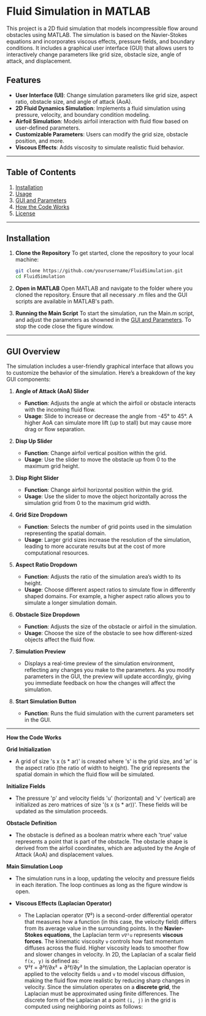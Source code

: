 # Fluid Simulation in MATLAB

This project is a 2D fluid simulation that models incompressible flow around obstacles using MATLAB. The simulation is based on the Navier-Stokes equations and incorporates viscous effects, pressure fields, and boundary conditions. It includes a graphical user interface (GUI) that allows users to interactively change parameters like grid size, obstacle size, angle of attack, and displacement.

## Features
- **User Interface (UI)**: Change simulation parameters like grid size, aspect ratio, obstacle size, and angle of attack (AoA).
- **2D Fluid Dynamics Simulation**: Implements a fluid simulation using pressure, velocity, and boundary condition modeling.
- **Airfoil Simulation**: Models airfoil interaction with fluid flow based on user-defined parameters.
- **Customizable Parameters**: Users can modify the grid size, obstacle position, and more.
- **Viscous Effects**: Adds viscosity to simulate realistic fluid behavior.

---

## Table of Contents
1. [Installation](#installation)
2. [Usage](#usage)
4. [GUI and Parameters](#gui-and-parameters)
6. [How the Code Works](#how-the-code-works)
7. [License](#license)

---

## Installation

1. **Clone the Repository**
   To get started, clone the repository to your local machine:
   ```bash
   git clone https://github.com/yourusername/FluidSimulation.git
   cd FluidSimulation

2. **Open in MATLAB**
   Open MATLAB and navigate to the folder where you cloned the repository.
   Ensure that all necessary .m files and the GUI scripts are available in MATLAB's path.

3. **Running the Main Script**
   To start the simulation, run the Main.m script, and adjust the parameters as showned in the [GUI and Parameters](#gui-and-parameters). To stop the code close the figure window.

---

   ## GUI Overview

The simulation includes a user-friendly graphical interface that allows you to customize the behavior of the simulation. Here’s a breakdown of the key GUI components:

1. **Angle of Attack (AoA) Slider**
   - **Function**: Adjusts the angle at which the airfoil or obstacle interacts with the incoming fluid flow.
   - **Usage**: Slide to increase or decrease the angle from -45° to 45°. A higher AoA can simulate more lift (up to stall) but may cause more drag or flow separation.

2. **Disp Up Slider**
   - **Function**: Change airfoil vertical position within the grid.
   - **Usage**: Use the slider to move the obstacle up from 0 to the maximum grid height.

3. **Disp Right Slider**
   - **Function**: Change airfoil horizontal position within the grid.
   - **Usage**: Use the slider to move the object horizontally across the simulation grid from 0 to the maximum grid width. 

4. **Grid Size Dropdown**
   - **Function**: Selects the number of grid points used in the simulation representing the spatial domain.
   - **Usage**: Larger grid sizes increase the resolution of the simulation, leading to more accurate results but at the cost of more computational resources.

5. **Aspect Ratio Dropdown**
   - **Function**: Adjusts the ratio of the simulation area’s width to its height.
   - **Usage**: Choose different aspect ratios to simulate flow in differently shaped domains. For example, a higher aspect ratio allows you to simulate a longer simulation domain.

6. **Obstacle Size Dropdown**
   - **Function**: Adjusts the size of the obstacle or airfoil in the simulation.
   - **Usage**: Choose the size of the obstacle to see how different-sized objects affect the fluid flow.

7. **Simulation Preview**
   -   Displays a real-time preview of the simulation environment, reflecting any changes you make to the parameters. As you modify parameters in the GUI, the preview will update accordingly, giving you immediate feedback on how the changes will affect the simulation.

8. **Start Simulation Button**
   - **Function**: Runs the fluid simulation with the current parameters set in the GUI.
  
---

   **How the Code Works**

   **Grid Initialization** 
   -   A grid of size 's x (s * ar)' is created where 's' is the grid size, and 'ar' is the aspect ratio (the ratio of width to height). The grid represents the spatial domain in which the fluid flow will be simulated.

   **Initialize Fields**
   -   The pressure 'p' and velocity fields 'u' (horizontal) and 'v' (vertical) are initialized as zero matrices of size '(s x (s * ar))'. These fields will be updated as the simulation proceeds.

   **Obstacle Definition**
   -   The obstacle is defined as a boolean matrix where each 'true' value represents a point that is part of the obstacle. The obstacle shape is derived from the airfoil coordinates, which are adjusted by the Angle of Attack (AoA) and displacement values.

   **Main Simulation Loop**
   -   The simulation runs in a loop, updating the velocity and pressure fields in each iteration. The loop continues as long as the figure window is open.

   -   **Viscous Effects (Laplacian Operator)**
        -   The Laplacian operator (∇²) is a second-order differential operator that measures how a function (in this case, the velocity field) differs from its average value in the surrounding points. In the **Navier-Stokes equations**, the Laplacian term `ν∇²u` represents **viscous forces**. The kinematic viscosity `ν` controls how fast momentum diffuses across the fluid. Higher viscosity leads to smoother flow and slower changes in velocity.
In 2D, the Laplacian of a scalar field `f(x, y)` is defined as:
        -   ∇²f = ∂²f/∂x² + ∂²f/∂y²
In the simulation, the Laplacian operator is applied to the velocity fields `u` and `v` to model viscous diffusion, making the fluid flow more realistic by reducing sharp changes in velocity.
Since the simulation operates on a **discrete grid**, the Laplacian must be approximated using finite differences. The discrete form of the Laplacian at a point `(i, j)` in the grid is computed using neighboring points as follows:





